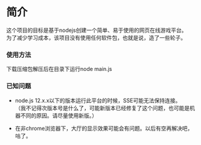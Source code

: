 # 简介
这个项目的目标是基于nodejs创建一个简单、易于使用的网页在线游戏平台。  
为了减少学习成本，该项目没有使用任何软件包，也就是说，造了一些轮子。  

### 使用方法
下载压缩包解压后在目录下运行node main.js  

### 已知问题
- node.js 12.x.x以下的版本运行此平台的时候，SSE可能无法保持连接。  
（我不记得次版本号是什么了，可能新版本已经修复了这个问题，也可能是机器不同的原因。请尽量使用新版。）  

- 在非chrome浏览器下，大厅的显示效果可能会有问题。以后有空再解决吧，咕了。